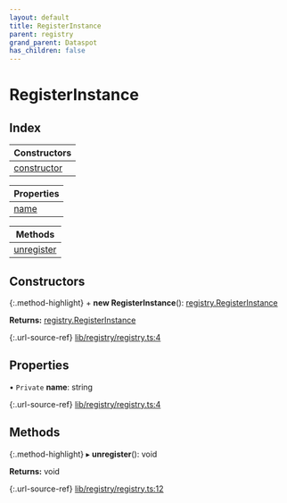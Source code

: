 ```yaml
---
layout: default
title: RegisterInstance
parent: registry
grand_parent: Dataspot
has_children: false
---
```


# RegisterInstance

## Index

| Constructors |
|-----------|
| [constructor](#constructor) |

| Properties |
|-----------|
| [name](#name) |

| Methods |
|-----------|
| [unregister](#unregister) |

## Constructors

{:.method-highlight}
\+ **new RegisterInstance**(): [registry.RegisterInstance](../registry_registerinstance)

**Returns:** [registry.RegisterInstance](../registry_registerinstance)

{:.url-source-ref}
[lib/registry/registry.ts:4](https://github.com/ascentcore/dataspot/blob/aac35bc/lib/registry/registry.ts#L4)

## Properties

• `Private` **name**: string

{:.url-source-ref}
[lib/registry/registry.ts:4](https://github.com/ascentcore/dataspot/blob/aac35bc/lib/registry/registry.ts#L4)

## Methods

{:.method-highlight}
▸ **unregister**(): void

**Returns:** void

{:.url-source-ref}
[lib/registry/registry.ts:12](https://github.com/ascentcore/dataspot/blob/aac35bc/lib/registry/registry.ts#L12)
